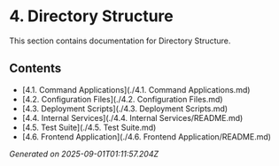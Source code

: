 # 4. Directory Structure

This section contains documentation for Directory Structure.

## Contents

- [4.1. Command Applications](./4.1. Command Applications.md)
- [4.2. Configuration Files](./4.2. Configuration Files.md)
- [4.3. Deployment Scripts](./4.3. Deployment Scripts.md)
- [4.4. Internal Services](./4.4. Internal Services/README.md)
- [4.5. Test Suite](./4.5. Test Suite.md)
- [4.6. Frontend Application](./4.6. Frontend Application/README.md)

*Generated on 2025-09-01T01:11:57.204Z*
